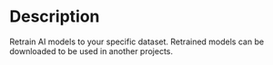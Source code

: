 # Description 
Retrain AI models to your specific dataset. Retrained models can be downloaded to be used in another projects.


